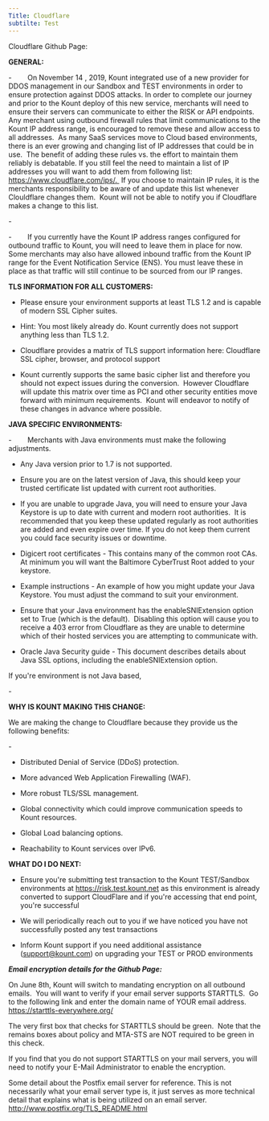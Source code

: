```yaml
---
Title: Cloudflare
subtilte: Test
---
```


Cloudflare Github Page:

**GENERAL:**

-        On November 14 , 2019, Kount integrated use of a new provider for DDOS management in our Sandbox and TEST environments in order to ensure protection against DDOS attacks. In order to complete our journey and prior to the Kount deploy of this new service, merchants will need to ensure their servers can communicate to either the RISK or API endpoints. Any merchant using outbound firewall rules that limit communications to the Kount IP address range, is encouraged to remove these and allow access to all addresses.  As many SaaS services move to Cloud based environments, there is an ever growing and changing list of IP addresses that could be in use.  The benefit of adding these rules vs. the effort to maintain them reliably is debatable. If you still feel the need to maintain a list of IP addresses you will want to add them from following list: https://www.cloudflare.com/ips/.  If you choose to maintain IP rules, it is the merchants responsibility to be aware of and update this list whenever Clouldflare changes them.  Kount will not be able to notify you if Cloudflare makes a change to this list.

-         

-        If you currently have the Kount IP address ranges configured for outbound traffic to Kount, you will need to leave them in place for now. Some merchants may also have allowed inbound traffic from the Kount IP range for the Event Notification Service (ENS). You must leave these in place as that traffic will still continue to be sourced from our IP ranges.

**TLS INFORMATION FOR ALL CUSTOMERS:**

-  Please ensure your environment supports at least TLS 1.2 and is capable of modern SSL Cipher suites.

-  Hint: You most likely already do. Kount currently does not support anything less than TLS 1.2.

-  Cloudflare provides a matrix of TLS support information here: Cloudflare SSL cipher, browser, and protocol support

-  Kount currently supports the same basic cipher list and therefore you should not expect issues during the conversion.  However Cloudflare will update this matrix over time as PCI and other security entities move forward with minimum requirements.  Kount will endeavor to notify of these changes in advance where possible.

**JAVA SPECIFIC ENVIRONMENTS:**

-        Merchants with Java environments must make the following adjustments.

-  Any Java version prior to 1.7 is not supported.

-  Ensure you are on the latest version of Java, this should keep your trusted certificate list updated with current root authorities.

-  If you are unable to upgrade Java, you will need to ensure your Java Keystore is up to date with current and modern root authorities.  It is recommended that you keep these updated regularly as root authorities are added and even expire over time. If you do not keep them current you could face security issues or downtime.

-  Digicert root certificates - This contains many of the common root CAs. At minimum you will want the Baltimore CyberTrust Root added to your keystore.

-  Example instructions - An example of how you might update your Java Keystore. You must adjust the command to suit your environment.

-  Ensure that your Java environment has the enableSNIExtension option set to True (which is the default).  Disabling this option will cause you to receive a 403 error from Cloudflare as they are unable to determine which of their hosted services you are attempting to communicate with.

-  Oracle Java Security guide - This document describes details about Java SSL options, including the enableSNIExtension option.

If you're environment is not Java based,

-         

**WHY IS KOUNT MAKING THIS CHANGE:**

We are making the change to Cloudflare because they provide us the following benefits:

-         

-  Distributed Denial of Service (DDoS) protection.

-  More advanced Web Application Firewalling (WAF).

-  More robust TLS/SSL management.

-  Global connectivity which could improve communication speeds to Kount resources.

-  Global Load balancing options.

-  Reachability to Kount services over IPv6.

**WHAT DO I DO NEXT:**

-  Ensure you're submitting test transaction to the Kount TEST/Sandbox environments at https://risk.test.kount.net as this environment is already converted to support CloudFlare and if you're accessing that end point, you're successful

-  We will periodically reach out to you if we have noticed you have not successfully posted any test transactions

-  Inform Kount support if you need additional assistance (support@kount.com) on upgrading your TEST or PROD environments

***Email encryption details for the Github Page:***

On June 8th, Kount will switch to mandating encryption on all outbound emails.  You will want to verify if your email server supports STARTTLS.  Go to the following link and enter the domain name of YOUR email address.  https://starttls-everywhere.org/

The very first box that checks for STARTTLS should be green.  Note that the remains boxes about policy and MTA-STS are NOT required to be green in this check.

If you find that you do not support STARTTLS on your mail servers, you will need to notify your E-Mail Administrator to enable the encryption.

Some detail about the Postfix email server for reference. This is not necessarily what your email server type is, it just serves as more technical detail that explains what is being utilized on an email server.  http://www.postfix.org/TLS_README.html
